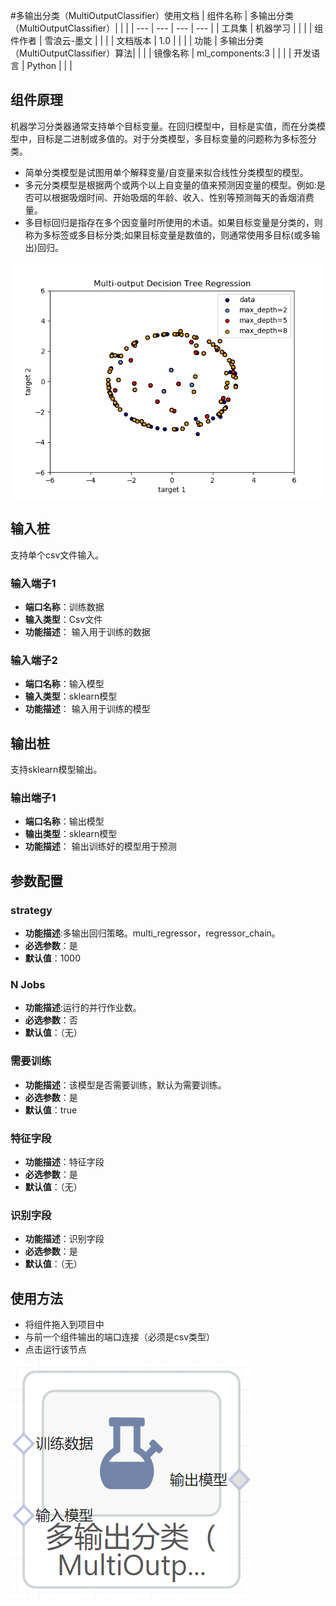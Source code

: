 #多输出分类（MultiOutputClassifier）使用文档
| 组件名称 | 多输出分类（MultiOutputClassifier）|  |  |
| --- | --- | --- | --- |
| 工具集 | 机器学习 |  |  |
| 组件作者 | 雪浪云-墨文 |  |  |
| 文档版本 | 1.0 |  |  |
| 功能 | 多输出分类（MultiOutputClassifier）算法|  |  |
| 镜像名称 | ml_components:3 |  |  |
| 开发语言 | Python |  |  |

## 组件原理
机器学习分类器通常支持单个目标变量。在回归模型中，目标是实值，而在分类模型中，目标是二进制或多值的。对于分类模型，多目标变量的问题称为多标签分类。

- 简单分类模型是试图用单个解释变量/自变量来拟合线性分类模型的模型。
- 多元分类模型是根据两个或两个以上自变量的值来预测因变量的模型。例如:是否可以根据吸烟时间、开始吸烟的年龄、收入、性别等预测每天的香烟消费量。
- 多目标回归是指存在多个因变量时所使用的术语。如果目标变量是分类的，则称为多标签或多目标分类;如果目标变量是数值的，则通常使用多目标(或多输出)回归。

![](./img/多输出分类1.png)
## 输入桩
支持单个csv文件输入。
### 输入端子1

- **端口名称**：训练数据
- **输入类型**：Csv文件
- **功能描述**： 输入用于训练的数据
### 输入端子2

- **端口名称**：输入模型
- **输入类型**：sklearn模型
- **功能描述**： 输入用于训练的模型
## 输出桩
支持sklearn模型输出。
### 输出端子1

- **端口名称**：输出模型
- **输出类型**：sklearn模型
- **功能描述**： 输出训练好的模型用于预测
## 参数配置
### strategy

- **功能描述**:多输出回归策略。multi_regressor，regressor_chain。
- **必选参数**：是
- **默认值**：1000
### N Jobs

- **功能描述**:运行的并行作业数。
- **必选参数**：否
- **默认值**：（无）
### 需要训练

- **功能描述**：该模型是否需要训练，默认为需要训练。
- **必选参数**：是
- **默认值**：true
### 特征字段

- **功能描述**：特征字段
- **必选参数**：是
- **默认值**：（无）
### 识别字段

- **功能描述**：识别字段
- **必选参数**：是
- **默认值**：（无）
## 使用方法
- 将组件拖入到项目中
- 与前一个组件输出的端口连接（必须是csv类型）
- 点击运行该节点


![](./img/多输出分类2.png)



